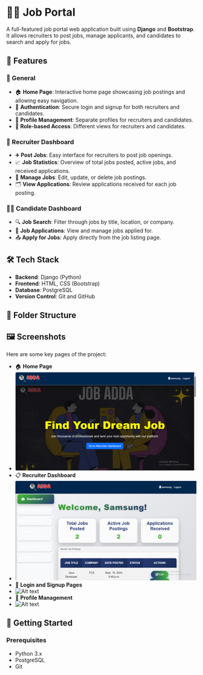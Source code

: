# 🧑‍💻 Job Portal

A full-featured job portal web application built using **Django** and **Bootstrap**. It allows recruiters to post jobs, manage applicants, and candidates to search and apply for jobs.

## 🌟 Features

### 🚀 General
- 🏠 **Home Page**: Interactive home page showcasing job postings and allowing easy navigation.
- 🔑 **Authentication**: Secure login and signup for both recruiters and candidates.
- 👤 **Profile Management**: Separate profiles for recruiters and candidates.
- 🔄 **Role-based Access**: Different views for recruiters and candidates.
  
### 👥 Recruiter Dashboard
- ➕ **Post Jobs**: Easy interface for recruiters to post job openings.
- 📈 **Job Statistics**: Overview of total jobs posted, active jobs, and received applications.
- 🔄 **Manage Jobs**: Edit, update, or delete job postings.
- 🗂 **View Applications**: Review applications received for each job posting.

### 👩‍💼 Candidate Dashboard
- 🔍 **Job Search**: Filter through jobs by title, location, or company.
- 📑 **Job Applications**: View and manage jobs applied for.
- 📤 **Apply for Jobs**: Apply directly from the job listing page.

## 🛠️ Tech Stack

- **Backend**: Django (Python)
- **Frontend**: HTML, CSS (Bootstrap)
- **Database**: PostgreSQL
- **Version Control**: Git and GitHub

## 📂 Folder Structure


## 🖼️ Screenshots

Here are some key pages of the project:

- 🏠 **Home Page**
- ![Alt text](https://github.com/Babupydev/Job-Portal/blob/22f01332105c2ef37d4ff73098ba1409d9f99505/home.png)
- 📋 **Recruiter Dashboard**
- ![Alt text](https://github.com/Babupydev/Job-Portal/blob/f58cc4db82ff3eaf8f5e19a1a442220580340b2d/recruiter%20dashboard.png)
- 📝 **Login and Signup Pages**
-  ![Alt text]()
- 👤 **Profile Management**
-  ![Alt text]()

## 🚀 Getting Started

### Prerequisites

- Python 3.x
- PostgreSQL
- Git


